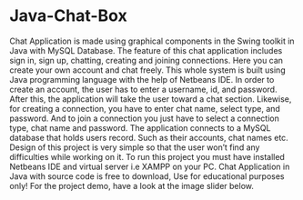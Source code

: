 # Java-Chat-Box
Chat Application is made using graphical components in the Swing toolkit in Java with MySQL Database. The feature of this chat application includes sign in, sign up, chatting, creating and joining connections. Here you can create your own account and chat freely. This whole system is built using Java programming language with the help of Netbeans IDE. In order to create an account, the user has to enter a username, id, and password. After this, the application will take the user toward a chat section.  Likewise, for creating a connection, you have to enter chat name, select type, and password. And to join a connection you just have to select a connection type, chat name and password. The application connects to a MySQL database that holds users record. Such as their accounts, chat names etc. Design of this project is very simple so that the user won’t find any difficulties while working on it. To run this project you must have installed Netbeans IDE and virtual server i.e XAMPP on your PC. Chat Application in Java with source code is free to download, Use for educational purposes only! For the project demo, have a look at the image slider below.
